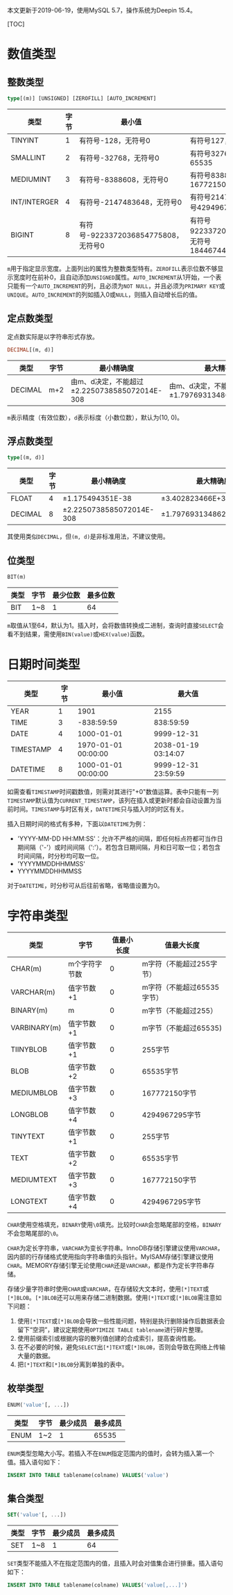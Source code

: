 本文更新于2019-06-19，使用MySQL 5.7，操作系统为Deepin 15.4。

[TOC]

# 数值类型

## 整数类型

```sql
type[(m)] [UNSIGNED] [ZEROFILL] [AUTO_INCREMENT]
```

| 类型          | 字节 | 最小值                           | 最大值                                             |
| ------------ | --- | -------------------------------- | ------------------------------------------------- |
| TINYINT      | 1   | 有符号-128，无符号0                 | 有符号127，无符号255                                 |
| SMALLINT     | 2   | 有符号-32768，无符号0               | 有符号32767，无符号65535                             |
| MEDIUMINT    | 3   | 有符号-8388608，无符号0             | 有符号8388607，无符号16772150                        |
| INT/INTERGER | 4   | 有符号-2147483648，无符号0          | 有符号2147483647，无符号4294967295                   |
| BIGINT       | 8   | 有符号-9223372036854775808，无符号0 | 有符号9223372036854775807，无符号18446744073709551615 |

`m`用于指定显示宽度。上面列出的属性为整数类型特有。`ZEROFILL`表示位数不够显示宽度时在前补0，且自动添加`UNSIGNED`属性。`AUTO_INCREMENT`从1开始，一个表只能有一个`AUTO_INCREMENT`的列，且必须为`NOT NULL`，并且必须为`PRIMARY KEY`或`UNIQUE`。`AUTO_INCREMENT`的列如插入0或`NULL`，则插入自动增长后的值。

## 定点数类型

定点数实际是以字符串形式存放。

```sql
DECIMAL[(m, d)]
```

| 类型          | 字节 | 最小精确度                               | 最大精确度                                |
| ------------ | --- | --------------------------------------- | ---------------------------------------- |
| DECIMAL      | m+2 | 由m、d决定，不能超过±2.2250738585072014E-308 | 由m、d决定，不能超过±1.7976931348623157E+308 |

`m`表示精度（有效位数），`d`表示标度（小数位数），默认为(10, 0)。

## 浮点数类型

```sql
type[(m, d)]
```

| 类型          | 字节 | 最小精确度                               | 最大精确度                                |
| ------------ | --- | --------------------------------------- | ---------------------------------------- |
| FLOAT        | 4   | ±1.175494351E-38                        | ±3.402823466E+38                         |
| DECIMAL      | 8   | ±2.2250738585072014E-308                | ±1.7976931348623157E+308                 |

其使用类似`DECIMAL`，但`(m, d)`是非标准用法，不建议使用。

## 位类型

```sql
BIT(m)
```

| 类型          | 字节 | 最少位数                                | 最多位数                                   |
| ------------ | --- | --------------------------------------- | ---------------------------------------- |
| BIT          | 1~8 | 1                                       | 64                                       |

`m`取值从1至64，默认为1。插入时，会将数值转换成二进制，查询时直接`SELECT`会看不到结果，需使用`BIN(value)`或`HEX(value)`函数。

# 日期时间类型

| 类型          | 字节 | 最小值                                  | 最大值                                    |
| ------------ | --- | --------------------------------------- | ---------------------------------------- |
| YEAR         | 1   | 1901                                    | 2155                                     |
| TIME         | 3   | -838:59:59                              | 838:59:59                                |
| DATE         | 4   | 1000-01-01                              | 9999-12-31                               |
| TIMESTAMP    | 4   | 1970-01-01 00:00:00                     | 2038-01-19 03:14:07                      |
| DATETIME     | 8   | 1000-01-01 00:00:00                     | 9999-12-31 23:59:59                      |

如需查看`TIMESTAMP`时间戳数值，则需对其进行"+0"数值运算。表中只能有一列`TIMESTAMP`默认值为`CURRENT_TIMESTAMP`，该列在插入或更新时都会自动设置为当前时间。`TIMESTAMP`与时区有关，`DATETIME`只与插入时的时区有关。

插入日期时间的格式有多种，下面以`DATETIME`为例：

* 'YYYY-MM-DD HH:MM:SS'：允许不严格的间隔，即任何标点符都可当作日期间隔（'-'）或时间间隔（':'）。若包含日期间隔，月和日可取一位；若包含时间间隔，时分秒均可取一位。
* 'YYYYMMDDHHMMSS'
* YYYYMMDDHHMMSS

对于`DATETIME`，时分秒可从后往前省略，省略值设置为0。

# 字符串类型

| 类型          | 字节        | 值最小长度 | 值最大长度               |
| ------------ | ----------- | ---------| ----------------------- |
| CHAR(m)      | m个字符字节数 | 0        | m字符（不能超过255字节）     |
| VARCHAR(m)   | 值字节数+1   | 0        | m字符（不能超过65535字节）   |
| BINARY(m)    | m           | 0        | m字节（不能超过255）        |
| VARBINARY(m) | 值字节数+1   | 0        | m字节（不能超过65535)      |
| TIINYBLOB    | 值字节数+1   | 0        | 255字节                 |
| BLOB         | 值字节数+2   | 0        | 65535字节               |
| MEDIUMBLOB   | 值字节数+3   | 0        | 167772150字节           |
| LONGBLOB     | 值字节数+4   | 0        | 4294967295字节          |
| TINYTEXT     | 值字节数+1   | 0        | 255字节                 |
| TEXT         | 值字节数+2   | 0        | 65535字节               |
| MEDIUMTEXT   | 值字节数+3   | 0        | 167772150字节           |
| LONGTEXT     | 值字节数+4   | 0        | 4294967295字节          |

`CHAR`使用空格填充，`BINARY`使用`\0`填充。比较时`CHAR`会忽略尾部的空格，`BINARY`不会忽略尾部的`\0`。

`CHAR`为定长字符串，`VARCHAR`为变长字符串。InnoDB存储引擎建议使用`VARCHAR`，因内部的行存储格式使用指向字符串值的头指针。MyISAM存储引擎建议使用`CHAR`。MEMORY存储引擎无论使用`CHAR`还是`VARCHAR`，都是作为定长字符串存储。

存储少量字符串时使用`CHAR`或`VARCHAR`，在存储较大文本时，使用`[*]TEXT`或`[*]BLOB`。`[*]BLOB`还可以用来存储二进制数据。使用`[*]TEXT`或`[*]BLOB`需注意如下问题：

1. 使用`[*]TEXT`或`[*]BLOB`会导致一些性能问题，特别是执行删除操作后数据表会留下“空洞”，建议定期使用`OPTIMIZE TABLE tablename`进行碎片整理。
1. 使用前缀索引或根据内容的散列值创建的合成索引，提高查询性能。
1. 在不必要的时候，避免`SELECT`出`[*]TEXT`或`[*]BLOB`，否则会导致在网络上传输大量的数据。
1. 把`[*]TEXT`和`[*]BLOB`分离到单独的表中。

## 枚举类型

```sql
ENUM('value'[, ...])
```

| 类型          | 字节 | 最少成员                                | 最多成员                                   |
| ------------ | --- | --------------------------------------- | ---------------------------------------- |
| ENUM         | 1~2 | 1                                       | 65535                                    |

`ENUM`类型忽略大小写。若插入不在`ENUM`指定范围内的值时，会转为插入第一个值。插入语句如下：

```sql
INSERT INTO TABLE tablename(colname) VALUES('value')
```

## 集合类型

```sql
SET('value'[, ...])
```

| 类型          | 字节 | 最少成员                                | 最多成员                                   |
| ------------ | --- | --------------------------------------- | ---------------------------------------- |
| SET          | 1~8 | 1                                       | 64                                       |

`SET`类型不能插入不在指定范围内的值，且插入时会对值集合进行排重。插入语句如下：

```sql
INSERT INTO TABLE tablename(colname) VALUES('value[,...]')
```